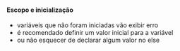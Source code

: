 #### Escopo e inicialização

- variáveis que não foram iniciadas vão exibir erro
- é recomendado definir um valor inicial para a variável
- ou não esquecer de declarar algum valor no else